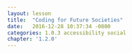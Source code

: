 ```yaml
---
layout: lesson
title:  "Coding for Future Societies"
date:   2016-12-28 10:37:34 -0800
categories: 1.0.3 accessibility social
chapter: '1.2.0'
---
```


